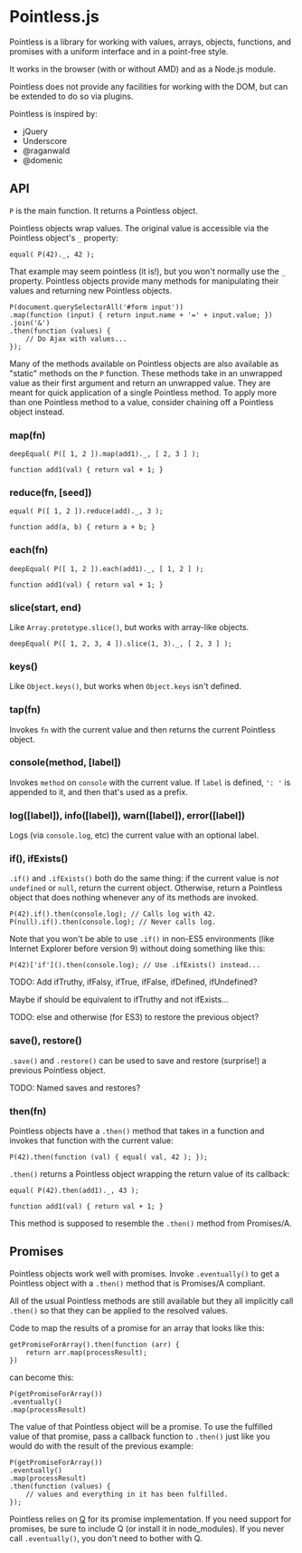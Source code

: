 Pointless.js
============

Pointless is a library for working with values, arrays, objects,
functions, and promises with a uniform interface and in a point-free style.

It works in the browser (with or without AMD) and as a Node.js module.

Pointless does not provide any facilities for working with the DOM,
but can be extended to do so via plugins.

Pointless is inspired by:

  - jQuery
  - Underscore
  - @raganwald
  - @domenic

API
---

`P` is the main function. It returns a Pointless object.

Pointless objects wrap values. The original value is accessible via
the Pointless object's `_` property:

    equal( P(42)._, 42 );

That example may seem pointless (it is!), but you won't normally use
the `_` property. Pointless objects provide many methods for
manipulating their values and returning new Pointless objects.

    P(document.querySelectorAll('#form input'))
    .map(function (input) { return input.name + '=' + input.value; })
    .join('&')
    .then(function (values) {
        // Do Ajax with values...
    });

Many of the methods available on Pointless objects are also available
as "static" methods on the `P` function. These methods take in an
unwrapped value as their first argument and return an unwrapped
value. They are meant for quick application of a single Pointless
method. To apply more than one Pointless method to a value, consider
chaining off a Pointless object instead.

### map(fn)

    deepEqual( P([ 1, 2 ]).map(add1)._, [ 2, 3 ] );

    function add1(val) { return val + 1; }

### reduce(fn, [seed])

    equal( P([ 1, 2 ]).reduce(add)._, 3 );

    function add(a, b) { return a + b; }

### each(fn)

    deepEqual( P([ 1, 2 ]).each(add1)._, [ 1, 2 ] );

    function add1(val) { return val + 1; }

### slice(start, end)

Like `Array.prototype.slice()`, but works with array-like objects.

    deepEqual( P([ 1, 2, 3, 4 ]).slice(1, 3)._, [ 2, 3 ] );

### keys()

Like `Object.keys()`, but works when `Object.keys` isn't defined.

### tap(fn)

Invokes `fn` with the current value and then returns the current
Pointless object.

### console(method, [label])

Invokes `method` on `console` with the current value. If `label` is
defined, `': '` is appended to it, and then that's used as a prefix.

### log([label]), info([label]), warn([label]), error([label])

Logs (via `console.log`, etc) the current value with an optional
label.

### if(), ifExists()

`.if()` and `.ifExists()` both do the same thing: if the current
value is *not* `undefined` or `null`, return the current object.
Otherwise, return a Pointless object that does nothing whenever
any of its methods are invoked.

    P(42).if().then(console.log); // Calls log with 42.
    P(null).if().then(console.log); // Never calls log.

Note that you won't be able to use `.if()` in non-ES5 environments
(like Internet Explorer before version 9) without doing something
like this:

    P(42)['if']().then(console.log); // Use .ifExists() instead...

TODO: Add ifTruthy, ifFalsy, ifTrue, ifFalse, ifDefined, ifUndefined?

Maybe if should be equivalent to ifTruthy and not ifExists...

TODO: else and otherwise (for ES3) to restore the previous object?

### save(), restore()

`.save()` and `.restore()` can be used to save and restore
(surprise!) a previous Pointless object.

TODO: Named saves and restores?

### then(fn)

Pointless objects have a `.then()` method that takes in a function
and invokes that function with the current value:

    P(42).then(function (val) { equal( val, 42 ); });

`.then()` returns a Pointless object wrapping the return value of
its callback:

    equal( P(42).then(add1)._, 43 );

    function add1(val) { return val + 1; }

This method is supposed to resemble the `.then()` method from
Promises/A.

Promises
--------

Pointless objects work well with promises. Invoke `.eventually()` to
get a Pointless object with a `.then()` method that is Promises/A
compliant.

All of the usual Pointless methods are still available but they all
implicitly call `.then()` so that they can be applied to the
resolved values.

Code to map the results of a promise for an array that looks like
this:

    getPromiseForArray().then(function (arr) {
        return arr.map(processResult);
    })

can become this:

    P(getPromiseForArray())
    .eventually()
    .map(processResult)

The value of that Pointless object will be a promise. To use the
fulfilled value of that promise, pass a callback function to
`.then()` just like you would do with the result of the previous
example:

    P(getPromiseForArray())
    .eventually()
    .map(processResult)
    .then(function (values) {
        // values and everything in it has been fulfilled.
    });

Pointless relies on [Q](http://documentup.com/kriskowal/q/) for its
promise implementation. If you need support for promises, be sure to
include Q (or install it in node_modules). If you never call
`.eventually()`, you don't need to bother with Q.
